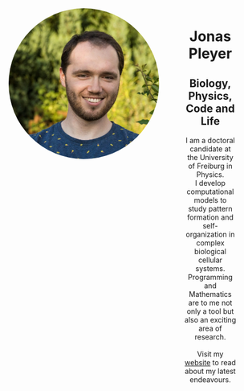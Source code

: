 <div style="display: grid; grid-template-columns: 400px auto">
    <div style="text-align: center;">
        <a href="https://jonas.pleyer.org">
            <img src="JonasPleyer-edited.jpeg" style="width: 300px; border-radius: 100%;">
        </a>
    </div>
    <div>
        <h1 style="text-align: center; font-weight: bold;">Jonas Pleyer</h1>
        <h2 style="text-align:center">Biology, Physics, Code and Life</h2>
        <p style="text-align:center">
            I am a doctoral candidate at the University of Freiburg in Physics.<br>
            I develop computational models to study pattern formation and self-organization in complex biological cellular systems.<br>
            Programming and Mathematics are to me not only a tool but also an exciting area of research.<br><br>
            Visit my <a href="https://jonas.pleyer.org">website</a> to read about my latest endeavours.
        </p>
    </div>
</div>


<!--
**jonaspleyer/jonaspleyer** is a ✨ _special_ ✨ repository because its `README.md` (this file) appears on your GitHub profile.

Here are some ideas to get you started:

- 🔭 I’m currently working on ...
- 🌱 I’m currently learning ...
- 👯 I’m looking to collaborate on ...
- 🤔 I’m looking for help with ...
- 💬 Ask me about ...
- 📫 How to reach me: ...
- 😄 Pronouns: ...
- ⚡ Fun fact: ...
-->
